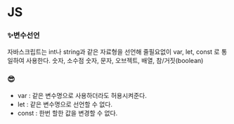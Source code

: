 # JS

### ✨변수선언
자바스크립트는 int나 string과 같은 자료형을 선언해 줄필요없이 var, let, const 로 통일하여 사용한다.
숫자, 소수점 숫자, 문자, 오브젝트, 배열, 참/거짓(boolean)

### 😎
- var : 같은 변수명으로 사용하더라도 허용시켜준다.
- let : 같은 변수명으로 선언할 수 없다.
- const : 한번 할한 값을 변경할 수 없다.
